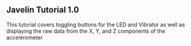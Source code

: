 ## Javelin Tutorial 1.0
This tutorial covers toggling buttons for the LED and Vibrator as well as displaying the raw data from the X, Y, and Z components of the accelerometer
